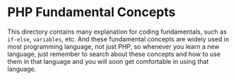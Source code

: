# PHP Fundamental Concepts

This directory contains many explanation for coding fundamentals, such as `if-else`, `variables`, etc. And these fundamental concepts are widely used in most programming language, not just PHP, so whenever you learn a new language, just remember to search about these concepts and how to use them in that language and you will soon get comfortable in using that language.